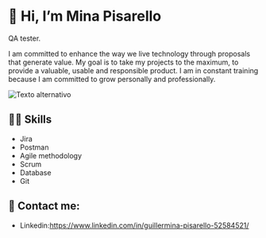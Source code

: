 # 👋 Hi, I’m Mina Pisarello
 QA tester.

I am committed to enhance the way we live technology through proposals that generate value. My goal is to take my projects to the maximum, to provide a valuable, usable and responsible product. I am in constant training because I am committed to grow personally and professionally.

<img src="https://inlogiq.com/wp-content/uploads/2021/06/blog-QA-Testing.jpg" alt="Texto alternativo">



## 💪🏼 Skills
- Jira
- Postman
- Agile methodology
- Scrum
- Database
- Git

## 👀 Contact me:
- Linkedin:https://www.linkedin.com/in/guillermina-pisarello-52584521/

